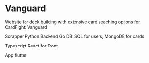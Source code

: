 # Vanguard

Website for deck building with extensive card seaching options for CardFight: Vanguard

Scrapper Python
Backend Go
DB: SQL for users, MongoDB for cards

Typescript React for Front

App flutter
